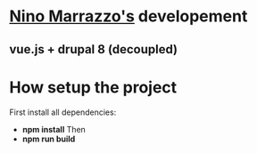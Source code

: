 [Nino Marrazzo's](www.ninomarrazzo.com) developement
================================

vue.js + drupal 8 (decoupled)
-----------------------------

# How setup the project
First install all dependencies:
* **npm install**
Then
* **npm run build**

